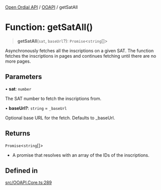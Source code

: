 [Open Ordial API](../../README.md) / [OOAPI](../README.md) / getSatAll

# Function: getSatAll()

> **getSatAll**(`sat`, `baseUrl`?): `Promise`\<`string`[]\>

Asynchronously fetches all the inscriptions on a given SAT.
The function fetches the inscriptions in pages and continues fetching until there are no more pages.

## Parameters

• **sat**: `number`

The SAT number to fetch the inscriptions from.

• **baseUrl?**: `string` = `_baseUrl`

Optional base URL for the fetch. Defaults to _baseUrl.

## Returns

`Promise`\<`string`[]\>

- A promise that resolves with an array of the IDs of the inscriptions.

## Defined in

[src/OOAPI.Core.ts:289](https://github.com/open-ordinal/open-ordinal-api/blob/88ef2e4467b13c07bb5a3ef3483343248c1aa38d/src/OOAPI.Core.ts#L289)
